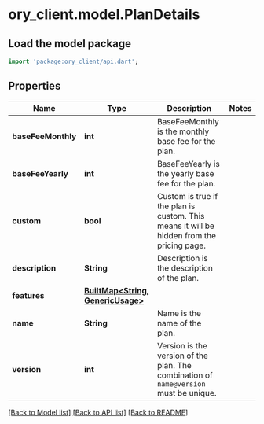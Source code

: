 # ory_client.model.PlanDetails

## Load the model package
```dart
import 'package:ory_client/api.dart';
```

## Properties
Name | Type | Description | Notes
------------ | ------------- | ------------- | -------------
**baseFeeMonthly** | **int** | BaseFeeMonthly is the monthly base fee for the plan. | 
**baseFeeYearly** | **int** | BaseFeeYearly is the yearly base fee for the plan. | 
**custom** | **bool** | Custom is true if the plan is custom. This means it will be hidden from the pricing page. | 
**description** | **String** | Description is the description of the plan. | 
**features** | [**BuiltMap&lt;String, GenericUsage&gt;**](GenericUsage.md) |  | 
**name** | **String** | Name is the name of the plan. | 
**version** | **int** | Version is the version of the plan. The combination of `name@version` must be unique. | 

[[Back to Model list]](../README.md#documentation-for-models) [[Back to API list]](../README.md#documentation-for-api-endpoints) [[Back to README]](../README.md)


